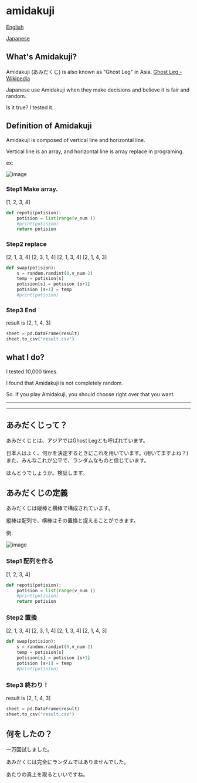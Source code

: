 # amidakuji

[English](#whats-amidakuji)

[Japanese](#あみだくじって)

## What's Amidakuji?

Amidakuji (あみだくじ) is also known as "Ghost Leg" in Asia. [Ghost Leg - Wikipedia](https://en.wikipedia.org/wiki/Ghost_Leg)

Japanese use Amidakuji when they make decisions and believe it is fair and random.

Is it true? I tested it.

## Definition of Amidakuji

Amidakuji is composed of vertical line and horizontal line.

Vertical line is an array, and horizontal line is array replace in programing.

ex:

![image](https://user-images.githubusercontent.com/60678028/121023403-358c8200-c7de-11eb-94d1-7843d576293d.png)



### Step1 Make array.

[1, 2, 3, 4]

```python
def repoti(potision):
    potision = list(range(v_num ))
    #print(potision)
    return potision
```

### Step2 replace

[2, 1, 3, 4]
[2, 3, 1, 4]
[2, 1, 3, 4]
[2, 1, 4, 3]

```python
def swap(potision):
    s = random.randint(0,v_num-2)
    temp = potision[s]
    potision[s] = potision [s+1]
    potision [s+1] = temp
    #print(potision)
```

### Step3 End

result is [2, 1, 4, 3]

```python
sheet = pd.DataFrame(result)
sheet.to_csv("result.csv")
```

## what I do?

I tested 10,000 times.

I found that Amidakuji is not completely random.

So. if you play Amidakuji, you should choose right over that you want.



---



----

## あみだくじって？

あみだくじとは、アジアではGhost Legとも呼ばれています。

日本人はよく、何かを決定するときにこれを用いています。(用いてますよね？)また、みんなこれが公平で、ランダムなものと信じています。

ほんとうでしょうか。検証します。

## あみだくじの定義

あみだくじは縦棒と横棒で構成されています。

縦棒は配列で、横棒はその置換と捉えることができます。

例:

![image](https://user-images.githubusercontent.com/60678028/121023403-358c8200-c7de-11eb-94d1-7843d576293d.png)



### Step1 配列を作る

[1, 2, 3, 4]

```python
def repoti(potision):
    potision = list(range(v_num ))
    #print(potision)
    return potision
```

### Step2 置換

[2, 1, 3, 4]
[2, 3, 1, 4]
[2, 1, 3, 4]
[2, 1, 4, 3]

```python
def swap(potision):
    s = random.randint(0,v_num-2)
    temp = potision[s]
    potision[s] = potision [s+1]
    potision [s+1] = temp
    #print(potision)
```

### Step3 終わり！

result is [2, 1, 4, 3]

```python
sheet = pd.DataFrame(result)
sheet.to_csv("result.csv")
```



## 何をしたの？

一万回試しました。

あみだくじは完全にランダムではありませんでした。

あたりの真上を取るといいですね。
